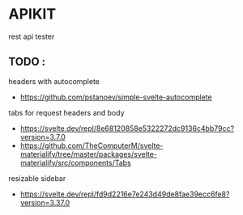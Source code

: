 # APIKIT 


rest api tester 

## TODO : 

headers with autocomplete
- https://github.com/pstanoev/simple-svelte-autocomplete

tabs for request headers and body 
- https://svelte.dev/repl/8e68120858e5322272dc9136c4bb79cc?version=3.7.0
- https://github.com/TheComputerM/svelte-materialify/tree/master/packages/svelte-materialify/src/components/Tabs

resizable sidebar 
- https://svelte.dev/repl/fd9d2216e7e243d49de8fae39ecc6fe8?version=3.37.0
